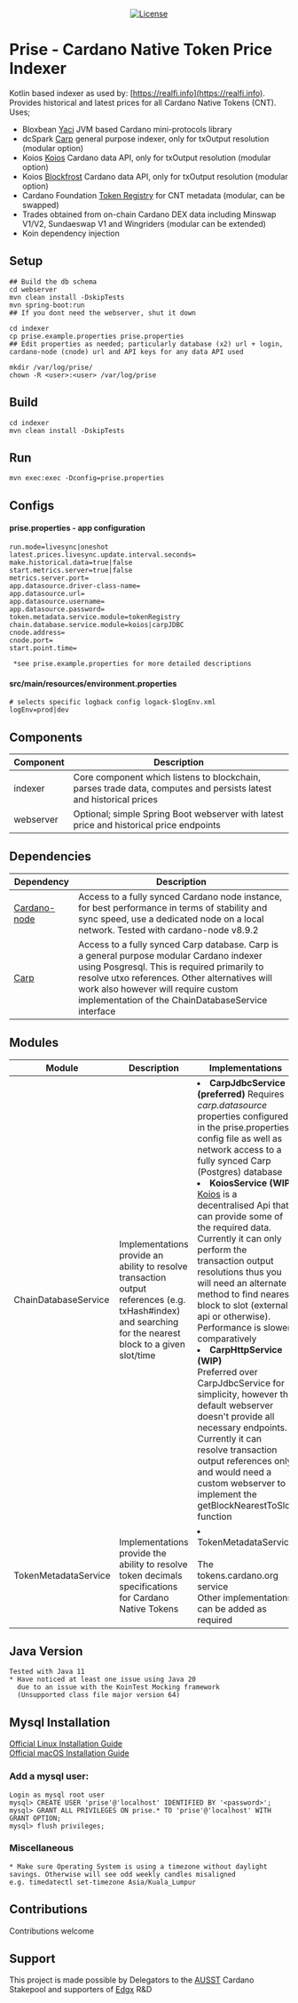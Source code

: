 <div style="text-align: center;">

[![License](https://img.shields.io/badge/license-MIT-blue)](https://github.com/Edgxtech/prise/blob/master/LICENSE)
</div>

# Prise - Cardano Native Token Price Indexer

Kotlin based indexer as used by: [https://realfi.info](https://realfi.info). Provides historical and latest prices for all Cardano Native Tokens (CNT). Uses;
-   Bloxbean [Yaci](https://github.com/bloxbean/yaci) JVM based Cardano mini-protocols library
-   dcSpark [Carp](https://github.com/dcSpark/carp) general purpose indexer, only for txOutput resolution (modular option)
-   Koios [Koios](https://api.koios.rest) Cardano data API, only for txOutput resolution (modular option)
-   Koios [Blockfrost](https://blockfrost.io) Cardano data API, only for txOutput resolution (modular option)
-   Cardano Foundation [Token Registry](https://github.com/cardano-foundation/cardano-token-registry) for CNT metadata (modular, can be swapped)
-   Trades obtained from on-chain Cardano DEX data including Minswap V1/V2, Sundaeswap V1 and Wingriders (modular can be extended)
-   Koin dependency injection

## Setup

    ## Build the db schema
    cd webserver
    mvn clean install -DskipTests
    mvn spring-boot:run
    ## If you dont need the webserver, shut it down

    cd indexer
    cp prise.example.properties prise.properties
    ## Edit properties as needed; particularly database (x2) url + login, cardano-node (cnode) url and API keys for any data API used

    mkdir /var/log/prise/
    chown -R <user>:<user> /var/log/prise

## Build

    cd indexer
    mvn clean install -DskipTests

## Run

    mvn exec:exec -Dconfig=prise.properties

## Configs
####    prise.properties - app configuration

    run.mode=livesync|oneshot
    latest.prices.livesync.update.interval.seconds=
    make.historical.data=true|false
    start.metrics.server=true|false
    metrics.server.port=
    app.datasource.driver-class-name=
    app.datasource.url=
    app.datasource.username=
    app.datasource.password=
    token.metadata.service.module=tokenRegistry
    chain.database.service.module=koios|carpJDBC
    cnode.address=
    cnode.port=
    start.point.time=

     *see prise.example.properties for more detailed descriptions

####    src/main/resources/environment.properties

    # selects specific logback config logack-$logEnv.xml
    logEnv=prod|dev

## Components
| Component | Description                                                                                                       | 
|-----------|-------------------------------------------------------------------------------------------------------------------|
| indexer   | Core component which listens to blockchain, parses trade data, computes and persists latest and historical prices |  
| webserver | Optional; simple Spring Boot webserver with latest price and historical price endpoints                           |   

## Dependencies
| Dependency                                                   | Description                                                                                                                                                                                                                                                                          | 
|--------------------------------------------------------------|--------------------------------------------------------------------------------------------------------------------------------------------------------------------------------------------------------------------------------------------------------------------------------------|
| [Cardano-node](https://github.com/IntersectMBO/cardano-node) | Access to a fully synced Cardano node instance, for best performance in terms of stability and sync speed, use a dedicated node on a local network. Tested with cardano-node v8.9.2                                                                                                  |
| [Carp](https://github.com/dcSpark/carp)                      | Access to a fully synced Carp database. Carp is a general purpose modular Cardano indexer using Posgresql. This is required primarily to resolve utxo references. Other alternatives will work also however will require custom implementation of the ChainDatabaseService interface 

## Modules
| Module               | Description                                                                                                                                                  | Implementations                                                                                                                                                                                                                                                                                                                                                                                                                                                                                                                                                                                                                                                                                                                                                                                                                                                            | 
|----------------------|--------------------------------------------------------------------------------------------------------------------------------------------------------------|----------------------------------------------------------------------------------------------------------------------------------------------------------------------------------------------------------------------------------------------------------------------------------------------------------------------------------------------------------------------------------------------------------------------------------------------------------------------------------------------------------------------------------------------------------------------------------------------------------------------------------------------------------------------------------------------------------------------------------------------------------------------------------------------------------------------------------------------------------------------------|
| ChainDatabaseService | Implementations provide an ability to resolve transaction output references (e.g. txHash#index) and searching for the nearest block to a given slot/time | <li>**CarpJdbcService (preferred)** Requires *carp.datasource* properties configured in the prise.properties config file as well as network access to a fully synced Carp (Postgres) database </li><li title="Work in progress">**KoiosService (WIP)**</li>[Koios](https://www.koios.rest) is a decentralised Api that can provide some of the required data. Currently it can only perform the transaction output resolutions thus you will need an alternate method to find nearest block to slot (external api or otherwise). Performance is slower comparatively <li>**CarpHttpService (WIP)**</li>Preferred over CarpJdbcService for simplicity, however the default webserver doesn't provide all necessary endpoints. Currently it can resolve transaction output references only and would need a custom webserver to implement the getBlockNearestToSlot function |  
| TokenMetadataService | Implementations provide the ability to resolve token decimals specifications for Cardano Native Tokens                                             | <li>TokenMetadataService</li><br/>The tokens.cardano.org service<br/>Other implementations can be added as required                                                                                                                                                                                                                                                                                                                                                                                                                                                                                                                                                                                                                                                                                                                                                        |

## Java Version

    Tested with Java 11
    * Have noticed at least one issue using Java 20
      due to an issue with the KoinTest Mocking framework 
      (Unsupported class file major version 64)

## Mysql Installation

[Official Linux Installation Guide](https://dev.mysql.com/doc/refman/8.0/en/linux-installation.html)<br/>
[Official macOS Installation Guide](https://dev.mysql.com/doc/refman/8.0/en/macos-installation.html)

### Add a mysql user:
    Login as mysql root user
    mysql> CREATE USER 'prise'@'localhost' IDENTIFIED BY '<password>';
    mysql> GRANT ALL PRIVILEGES ON prise.* TO 'prise'@'localhost' WITH GRANT OPTION;
    mysql> flush privileges;

### Miscellaneous

    * Make sure Operating System is using a timezone without daylight savings. Otherwise will see odd weekly candles misaligned
    e.g. timedatectl set-timezone Asia/Kuala_Lumpur

## Contributions
Contributions welcome

## Support
This project is made possible by Delegators to the [AUSST](https://ausstaker.com.au) Cardano Stakepool and 
supporters of [Edgx](https://edgx.tech) R&D